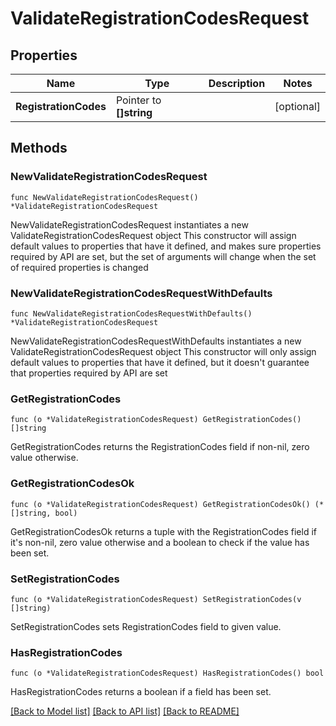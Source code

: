 # ValidateRegistrationCodesRequest

## Properties

Name | Type | Description | Notes
------------ | ------------- | ------------- | -------------
**RegistrationCodes** | Pointer to **[]string** |  | [optional] 

## Methods

### NewValidateRegistrationCodesRequest

`func NewValidateRegistrationCodesRequest() *ValidateRegistrationCodesRequest`

NewValidateRegistrationCodesRequest instantiates a new ValidateRegistrationCodesRequest object
This constructor will assign default values to properties that have it defined,
and makes sure properties required by API are set, but the set of arguments
will change when the set of required properties is changed

### NewValidateRegistrationCodesRequestWithDefaults

`func NewValidateRegistrationCodesRequestWithDefaults() *ValidateRegistrationCodesRequest`

NewValidateRegistrationCodesRequestWithDefaults instantiates a new ValidateRegistrationCodesRequest object
This constructor will only assign default values to properties that have it defined,
but it doesn't guarantee that properties required by API are set

### GetRegistrationCodes

`func (o *ValidateRegistrationCodesRequest) GetRegistrationCodes() []string`

GetRegistrationCodes returns the RegistrationCodes field if non-nil, zero value otherwise.

### GetRegistrationCodesOk

`func (o *ValidateRegistrationCodesRequest) GetRegistrationCodesOk() (*[]string, bool)`

GetRegistrationCodesOk returns a tuple with the RegistrationCodes field if it's non-nil, zero value otherwise
and a boolean to check if the value has been set.

### SetRegistrationCodes

`func (o *ValidateRegistrationCodesRequest) SetRegistrationCodes(v []string)`

SetRegistrationCodes sets RegistrationCodes field to given value.

### HasRegistrationCodes

`func (o *ValidateRegistrationCodesRequest) HasRegistrationCodes() bool`

HasRegistrationCodes returns a boolean if a field has been set.


[[Back to Model list]](../README.md#documentation-for-models) [[Back to API list]](../README.md#documentation-for-api-endpoints) [[Back to README]](../README.md)


